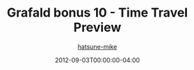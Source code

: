 ---
title: "Grafald bonus 10 - Time Travel Preview"
type: "image"
date: 2012-09-03T00:00:00-04:00
draft: false
categories: ["Grafald"]
image_path: "../img/2012/bonus_10.png"
alt_text: ""
author: "[hatsune-mike](https://cohost.org/hatsune-mike)"
---